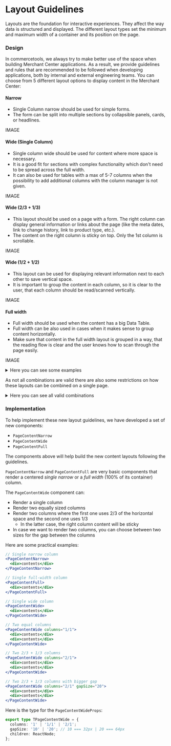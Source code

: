 # Layout Guidelines

Layouts are the foundation for interactive experiences. They affect the way data is structured and displayed. The different layout types set the minimum and maximum width of a container and its position on the page.

### Design

In commercetools, we always try to make better use of the space when building Merchant Center applications. As a result, we provide guidelines and rules that are recommended to be followed when developing applications, both by internal and external engineering teams. You can choose from 5 different layout options to display content in the Merchant Center:

#### Narrow

* Single Column narrow should be used for simple forms.
* The form can be split into multiple sections by collapsible panels, cards, or headlines.

IMAGE

#### Wide (Single Column)
* Single column wide should be used for content where more space is necessary.
* It is a good fit for sections with complex functionality which don't need to be spread across the full width.
* It can also be used for tables with a max of 5-7 columns when the possibility to add additional columns with the column manager is not given.

IMAGE

#### Wide (2/3 + 1/3)
* This layout should be used on a page with a form. The right column can display general information or links about the page (like the meta dates, link to change history, link to product type, etc.).
* The content on the right column is sticky on top. Only the 1st column is scrollable.

IMAGE

#### Wide (1/2 + 1/2)
* This layout can be used for displaying relevant information next to each other to save vertical space.
* It is important to group the content in each column, so it is clear to the user, that each column should be read/scanned vertically.

IMAGE

#### Full width
* Full width should be used when the content has a big Data Table.
* Full width can be also used in cases when it makes sense to group content horizontally.
* Make sure that content in the full width layout is grouped in a way, that the reading flow is clear and the user knows how to scan through the page easily.

IMAGE

<details>
<summary>Here you can see some examples</summary>

![Screenshot 2023-01-16 at 12 25 53](https://user-images.githubusercontent.com/97907068/213112755-f547f4a2-e787-43a7-a6ed-6f09310d2301.png)

</details>

As not all combinations are valid there are also some restrictions on how these layouts can be combined on a single page.

<details>
<summary>Here you can see all valid combinations</summary>

![Screenshot 2023-01-16 at 13 32 10](https://user-images.githubusercontent.com/97907068/213112785-c16eef58-b1e7-4dde-8244-48ff0ffbd7cd.png)

</details>

### Implementation

To help implement these new layout guidelines, we have developed a set of new components:

* `PageContentNarrow`
* `PageContentWide`
* `PageContentFull`

The components above will help build the new content layouts following the guidelines.

`PageContentNarrow` and `PageContentFull` are very basic components that render a centered _single narrow_ or a _full width_ (100% of its container) column.

The `PageContentWide` component can:

* Render a single column
* Render two equally sized columns
* Render two columns where the first one uses 2/3 of the horizontal space and the second one uses 1/3
  * In the latter case, the right column content will be sticky
* In case we want to render two columns, you can choose between two sizes for the gap between the columns

Here are some practical examples:

```jsx
// Single narrow column
<PageContentNarrow>
  <div>contents</div>
</PageContentNarrow>

// Single full-width column
<PageContentFull>
  <div>contents</div>
</PageContentFull>

// Single wide column
<PageContentWide>
  <div>contents</div>
</PageContentWide>

// Two equal columns
<PageContentWide columns="1/1">
  <div>contents</div>
  <div>contents</div>
</PageContentWide>

// Two 2/3 + 1/3 columns
<PageContentWide columns="2/1">
  <div>contents</div>
  <div>contents</div>
</PageContentWide>

// Two 2/3 + 1/3 columns with bigger gap
<PageContentWide columns="2/1" gapSize="20">
  <div>contents</div>
  <div>contents</div>
</PageContentWide>
```

Here is the type for the `PageContentWideProps`:
```ts
export type TPageContentWide = {
  columns: '1' | '1/1' | '2/1';
  gapSize: '10' | '20'; // 10 === 32px | 20 === 64px
  children: ReactNode;
};
```
